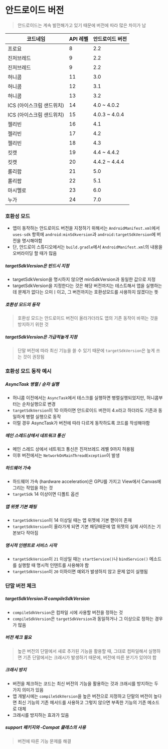 # 안드로이드 버전
> 안드로이드는 계속 발전해가고 있기 때문에 버전에 따라 많은 차이가 남

| 코드네임 | API 레벨 | 안드로이드 버전 |
| ------- | ------ | ---------------|
| 프로요 | 8 | 2.2 |
| 진저브레드 | 9 | 2.2 |
| 진저브레드 | 9 | 2.2 |
| 허니콤| 11 | 3.0 |
| 허니콤 | 12 | 3.1 |
| 허니콤 | 13 | 3.2 | 
| ICS (아이스크림 샌드위치) | 14 | 4.0 ~ 4.0.2 |
| ICS (아이스크림 샌드위치) | 15 | 4.0.3 ~ 4.0.4 |
| 젤리빈 | 16 | 4.1|
| 젤리빈 | 17 | 4.2 |
| 젤리빈 | 18 | 4.3 |
| 킷캣 | 19 | 4.4 ~ 4.4.2 |
| 킷캣 | 20 | 4.4.2 ~ 4.4.4 |
| 롤리팝 | 21 | 5.0 |
| 롤리팝 | 22 | 5.1 |
| 마시멜로 | 23 | 6.0 |
| 누가 | 24 | 7.0 |

### 호환성 모드
* 앱이 동작하는 안드로이드 버전을 지정하기 위해서는 `AndroidManifest.xml`에서 `uses-sdk` 항목에 `android:minSdkversion`과 `android:targetSdkVersion`에 버전을 명시해야함
* 단, 안드로이 스튜디오에서는 `build.gradle`에서 `AndroidManifest.xml`의 내용을 오버라이딩 할 때가 많음

##### targetSdkVersion은 반드시 지정
* targetSdkVersion을 명시하지 않으면 minSdkVersion과 동일한 값으로 지정
* targetSdkVersion을 지정한다는 것은 해당 버전까지는 테스트해서 앱을 실행하는데 문제가 없다는 으미ㅣ이고, 그 버전까지는 호환성모드를 사용하지 않겠다는 뜻
  
##### 호환성 모드의 동작
> 호환성 모드는 안드로이드 버전이 올라가더라도 앱의 기존 동작이 바뀌는 것을 방지하기 위한 것

##### targetSdkVersion은 가급적높게 지정
> 단말 버전에 따라 최신 기능을 쓸 수 있기 때문에 `targetSdkVersion`은 높게 쓰는 것이 권장됨

### 호환성 모드 동작 예시
##### AsyncTask 병렬 / 순차 실행
* 허니콤 이전에서는 `AsyncTask`에서 테스크를 실행하면 병렬실행되었지만, 허니콤부터는 순차실행으로 변경
* `targetSdkVersion`이 10 이하이면 안드로이드 버전이 4.x라고 하더라도 기존과 동일하게 병렬 실행으로 동작
* 이럴 경우 AsyncTask가 버전에 따라 다르게 동작하도록 코드를 작성해야함

##### 메인 스레드상에서 네트워크 통신
* 메인 스레드 상에서 네트워크 통신은 진저브레드 레벨 9까지 허용됨
* 이후 버전에서는 `NetworkOnMainThreadException`이 발생

##### 하드웨어 가속
* 하드웨어 가속 (hardware acceleration)은 GPU를 가지고 View에서 Canvas에 그리는 작업을 하는 것
* `targetSdk` 14 이상이면 디폴트 옵션

##### 앱 위젯 기본 패팅
* `targetSdkVersion`이 14 이상일 때는 앱 위젯에 기본 팯이이 존재
* `targetSdkVersion`이 올라가게 되면 기본 패딩때문에 앱 위젯의 실제 사이즈는 기본보다 작아짐

##### 명시적 인텐트로 서비스 시작
* `targetSdkVersion`이 `21` 이상일 때는 `startService()`나 `bindService()` 메소드를 실행할 때 명시적 인텐트를 사용해야 함
* `targetSdkVersion`이 `20` 이하이면 예외가 발생하지 않고 문제 없이 실행됨

### 단말 버전 체크

##### targetSdkVersion과 compileSdkVersion
* `compileSdkVersion`은 컴파일 시에 사용할 버전을 정하는 것
* `compileSdkVersion`은 `targetSdkVersion`과 동일하거나 그 이상으로 정하는 경우가 많음

##### 버전 체크 필요
> 높은 버전의 단말에서 새로 추가된 기능을 활용할 때, 그대로 컴파일해서 실행하면 기존 단말에서는 크래시가 발생하기 때문에, 버전에 따른 분기가 있어야 함


##### 크래시 방지
* 버전을 체크하는 코드는 최신 버전의 기능을 활용하는 것과 크래시를 방지하는 두 가지 의미가 있음
* 앱 개발시에는 `compileSdkVersion`을 높은 버전으로 지정하고 단말의 버전이 높다면 최신 기능의 기존 메서드를 사용하고 그렇지 않으면 부족한 기능의  기존 메소드로 대체
* 크래시를 방지하는 효과가 있음

##### support 패키지와 -Compat  클래스의 사용
> 버전에 따른 기능 문제를 해결